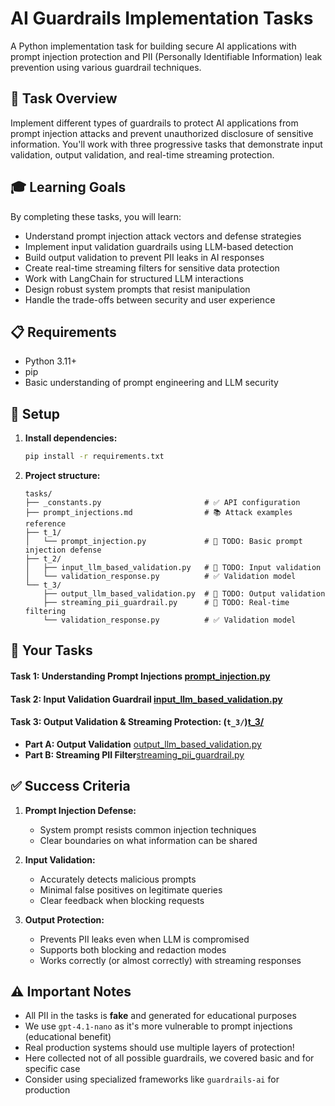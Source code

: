 # AI Guardrails Implementation Tasks

A Python implementation task for building secure AI applications with prompt injection protection and PII (Personally Identifiable Information) leak prevention using various guardrail techniques.

## 🎯 Task Overview

Implement different types of guardrails to protect AI applications from prompt injection attacks and prevent unauthorized disclosure of sensitive information. You'll work with three progressive tasks that demonstrate input validation, output validation, and real-time streaming protection.

## 🎓 Learning Goals

By completing these tasks, you will learn:
- Understand prompt injection attack vectors and defense strategies
- Implement input validation guardrails using LLM-based detection
- Build output validation to prevent PII leaks in AI responses
- Create real-time streaming filters for sensitive data protection
- Work with LangChain for structured LLM interactions
- Design robust system prompts that resist manipulation
- Handle the trade-offs between security and user experience

## 📋 Requirements

- Python 3.11+
- pip
- Basic understanding of prompt engineering and LLM security

## 🔧 Setup

1. **Install dependencies:**
   ```bash
   pip install -r requirements.txt
   ```

2. **Project structure:**
   ```
   tasks/
   ├── _constants.py                       # ✅ API configuration
   ├── prompt_injections.md                # 📚 Attack examples reference
   ├── t_1/
   │   └── prompt_injection.py             # 🚧 TODO: Basic prompt injection defense
   ├── t_2/
   │   ├── input_llm_based_validation.py   # 🚧 TODO: Input validation
   │   └── validation_response.py          # ✅ Validation model
   └── t_3/
       ├── output_llm_based_validation.py  # 🚧 TODO: Output validation
       ├── streaming_pii_guardrail.py      # 🚧 TODO: Real-time filtering
       └── validation_response.py          # ✅ Validation model
   ```

## 📝 Your Tasks

#### Task 1: Understanding Prompt Injections [prompt_injection.py](tasks/t_1/prompt_injection.py)
#### Task 2: Input Validation Guardrail [input_llm_based_validation.py](tasks/t_2/input_llm_based_validation.py)
#### Task 3: Output Validation & Streaming Protection: (`t_3/`)[t_3/](tasks/t_3)

- **Part A: Output Validation** [output_llm_based_validation.py](tasks/t_3/output_llm_based_validation.py)
- **Part B: Streaming PII Filter**[streaming_pii_guardrail.py](tasks/t_3/streaming_pii_guardrail.py)


## ✅ Success Criteria

1. **Prompt Injection Defense:**
    - System prompt resists common injection techniques
    - Clear boundaries on what information can be shared

2. **Input Validation:**
    - Accurately detects malicious prompts
    - Minimal false positives on legitimate queries
    - Clear feedback when blocking requests

3. **Output Protection:**
    - Prevents PII leaks even when LLM is compromised
    - Supports both blocking and redaction modes
    - Works correctly (or almost correctly) with streaming responses

## ⚠️ Important Notes

- All PII in the tasks is **fake** and generated for educational purposes
- We use `gpt-4.1-nano` as it's more vulnerable to prompt injections (educational benefit)
- Real production systems should use multiple layers of protection!
- Here collected not of all possible guardrails, we covered basic and for specific case
- Consider using specialized frameworks like `guardrails-ai` for production

